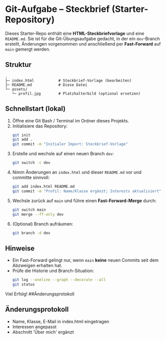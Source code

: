 # Git-Aufgabe – Steckbrief (Starter-Repository)

Dieses Starter-Repo enthält eine **HTML-Steckbriefvorlage** und eine `README.md`.
Sie ist für die Git-Übungsaufgabe gedacht, in der ein `dev`-Branch erstellt,
Änderungen vorgenommen und anschließend per **Fast-Forward** auf `main` gemergt werden.

## Struktur
```
.
├─ index.html           # Steckbrief-Vorlage (bearbeiten)
├─ README.md            # Diese Datei
└─ assets/
   └─ profil.jpg        # Platzhalterbild (optional ersetzen)
```

## Schnellstart (lokal)
1. Öffne eine Git Bash / Terminal im Ordner dieses Projekts.
2. Initialisiere das Repository:
   ```bash
   git init
   git add .
   git commit -m "Initialer Import: Steckbrief-Vorlage"
   ```
3. Erstelle und wechsle auf einen neuen Branch `dev`:
   ```bash
   git switch -c dev
   ```
4. Nimm Änderungen an `index.html` und dieser `README.md` vor und committe sinnvoll:
   ```bash
   git add index.html README.md
   git commit -m "Profil: Name/Klasse ergänzt; Interests aktualisiert"
   ```
5. Wechsle zurück auf `main` und führe einen **Fast-Forward-Merge** durch:
   ```bash
   git switch main
   git merge --ff-only dev
   ```
6. (Optional) Branch aufräumen:
   ```bash
   git branch -d dev
   ```

## Hinweise
- Ein Fast-Forward gelingt nur, wenn `main` **keine** neuen Commits seit dem Abzweigen erhalten hat.
- Prüfe die Historie und Branch-Situation:
  ```bash
  git log --oneline --graph --decorate --all
  git status
  ```

Viel Erfolg!
##Änderungsprotokoll
## Änderungsprotokoll
- Name, Klasse, E-Mail in index.html eingetragen
- Interessen angepasst
- Abschnitt 'Über mich' ergänzt

